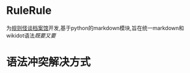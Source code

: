 # RuleRule

为[规则怪谈档案馆](https://rule-wiki.wikidot.com)开发,基于python的markdown模块,旨在统一markdown和wikidot语法*既要又要*

# 语法冲突解决方式
